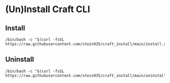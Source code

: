 # (Un)Install Craft CLI

## Install

```
/bin/bash -c "$(curl -fsSL https://raw.githubusercontent.com/stein935/craft_install/main/install.sh)"
```

## Uninstall

```
/bin/bash -c "$(curl -fsSL https://raw.githubusercontent.com/stein935/craft_install/main/uninstall.sh)"
```
